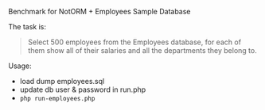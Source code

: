 Benchmark for NotORM + Employees Sample Database

The task is:
> Select 500 employees from the Employees database, for each of them show all of their salaries and all the departments they belong to.

Usage:
- load dump employees.sql
- update db user & password in run.php
- `php run-employees.php`
